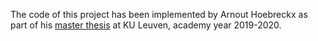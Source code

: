 The code of this project has been implemented by Arnout Hoebreckx as part of his [master thesis](./2020_ArnoutHoebreckx_Masterproef.pdf) at KU Leuven, academy year 2019-2020.


